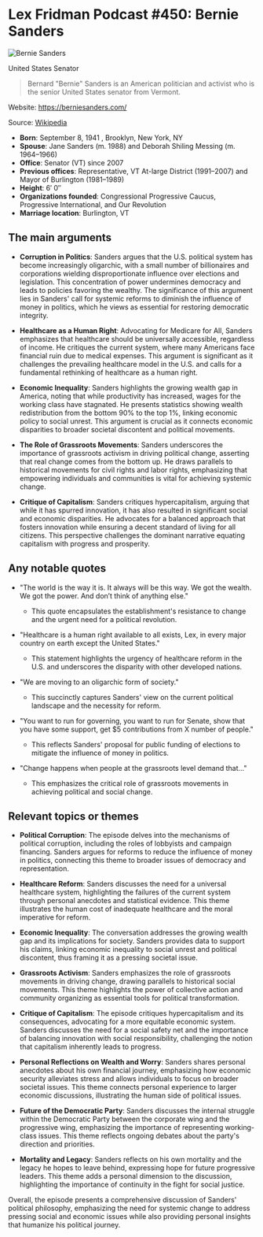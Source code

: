 # Lex Fridman Podcast #450: Bernie Sanders

![Bernie Sanders](https://encrypted-tbn0.gstatic.com/licensed-image?q=tbn:ANd9GcQ0m7TBelwudlBgSq2a8l_MTl3CQqiAlKVIZFQg40JGvMnopLndPWGskiooUeuKtSvv0seS&s=19)

United States Senator

> Bernard "Bernie" Sanders is an American politician and activist who is the senior United States senator from Vermont.

Website: https://berniesanders.com/

Source: [Wikipedia](https://en.wikipedia.org/wiki/Bernie_Sanders)

- **Born**: September 8, 1941 , Brooklyn, New York, NY
- **Spouse**: Jane Sanders (m. 1988) and Deborah Shiling Messing (m. 1964–1966)
- **Office**: Senator (VT) since 2007
- **Previous offices**: Representative, VT At-large District (1991–2007) and Mayor of Burlington (1981–1989)
- **Height**: 6′ 0″
- **Organizations founded**: Congressional Progressive Caucus, Progressive International, and Our Revolution
- **Marriage location**: Burlington, VT

## The main arguments

- **Corruption in Politics**: Sanders argues that the U.S. political system has become increasingly oligarchic, with a small number of billionaires and corporations wielding disproportionate influence over elections and legislation. This concentration of power undermines democracy and leads to policies favoring the wealthy. The significance of this argument lies in Sanders' call for systemic reforms to diminish the influence of money in politics, which he views as essential for restoring democratic integrity.

- **Healthcare as a Human Right**: Advocating for Medicare for All, Sanders emphasizes that healthcare should be universally accessible, regardless of income. He critiques the current system, where many Americans face financial ruin due to medical expenses. This argument is significant as it challenges the prevailing healthcare model in the U.S. and calls for a fundamental rethinking of healthcare as a human right.

- **Economic Inequality**: Sanders highlights the growing wealth gap in America, noting that while productivity has increased, wages for the working class have stagnated. He presents statistics showing wealth redistribution from the bottom 90% to the top 1%, linking economic policy to social unrest. This argument is crucial as it connects economic disparities to broader societal discontent and political movements.

- **The Role of Grassroots Movements**: Sanders underscores the importance of grassroots activism in driving political change, asserting that real change comes from the bottom up. He draws parallels to historical movements for civil rights and labor rights, emphasizing that empowering individuals and communities is vital for achieving systemic change.

- **Critique of Capitalism**: Sanders critiques hypercapitalism, arguing that while it has spurred innovation, it has also resulted in significant social and economic disparities. He advocates for a balanced approach that fosters innovation while ensuring a decent standard of living for all citizens. This perspective challenges the dominant narrative equating capitalism with progress and prosperity.

## Any notable quotes

- "The world is the way it is. It always will be this way. We got the wealth. We got the power. And don’t think of anything else." 
  - This quote encapsulates the establishment's resistance to change and the urgent need for a political revolution.

- "Healthcare is a human right available to all exists, Lex, in every major country on earth except the United States."
  - This statement highlights the urgency of healthcare reform in the U.S. and underscores the disparity with other developed nations.

- "We are moving to an oligarchic form of society."
  - This succinctly captures Sanders' view on the current political landscape and the necessity for reform.

- "You want to run for governing, you want to run for Senate, show that you have some support, get $5 contributions from X number of people."
  - This reflects Sanders' proposal for public funding of elections to mitigate the influence of money in politics.

- "Change happens when people at the grassroots level demand that…"
  - This emphasizes the critical role of grassroots movements in achieving political and social change.

## Relevant topics or themes

- **Political Corruption**: The episode delves into the mechanisms of political corruption, including the roles of lobbyists and campaign financing. Sanders argues for reforms to reduce the influence of money in politics, connecting this theme to broader issues of democracy and representation.

- **Healthcare Reform**: Sanders discusses the need for a universal healthcare system, highlighting the failures of the current system through personal anecdotes and statistical evidence. This theme illustrates the human cost of inadequate healthcare and the moral imperative for reform.

- **Economic Inequality**: The conversation addresses the growing wealth gap and its implications for society. Sanders provides data to support his claims, linking economic inequality to social unrest and political discontent, thus framing it as a pressing societal issue.

- **Grassroots Activism**: Sanders emphasizes the role of grassroots movements in driving change, drawing parallels to historical social movements. This theme highlights the power of collective action and community organizing as essential tools for political transformation.

- **Critique of Capitalism**: The episode critiques hypercapitalism and its consequences, advocating for a more equitable economic system. Sanders discusses the need for a social safety net and the importance of balancing innovation with social responsibility, challenging the notion that capitalism inherently leads to progress.

- **Personal Reflections on Wealth and Worry**: Sanders shares personal anecdotes about his own financial journey, emphasizing how economic security alleviates stress and allows individuals to focus on broader societal issues. This theme connects personal experience to larger economic discussions, illustrating the human side of political issues.

- **Future of the Democratic Party**: Sanders discusses the internal struggle within the Democratic Party between the corporate wing and the progressive wing, emphasizing the importance of representing working-class issues. This theme reflects ongoing debates about the party's direction and priorities.

- **Mortality and Legacy**: Sanders reflects on his own mortality and the legacy he hopes to leave behind, expressing hope for future progressive leaders. This theme adds a personal dimension to the discussion, highlighting the importance of continuity in the fight for social justice.

Overall, the episode presents a comprehensive discussion of Sanders' political philosophy, emphasizing the need for systemic change to address pressing social and economic issues while also providing personal insights that humanize his political journey.